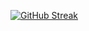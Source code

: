 [![GitHub Streak](https://streak-stats.demolab.com?user=Emmicoke&theme=dark)](https://git.io/streak-stats)
